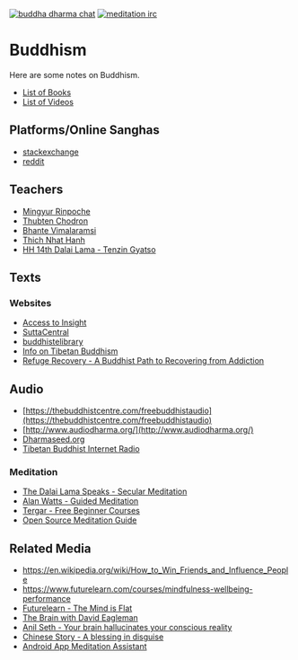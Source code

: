 [![buddha dharma chat](https://img.shields.io/badge/chat-buddha_dharma-brightgreen.svg)](https://discordapp.com/invite/Tyqd22a)
[![meditation irc](https://img.shields.io/badge/irc-meditation-brightgreen.svg)](http://webchat.freenode.net/?channels=%23%23meditation&uio=d4)

# Buddhism
Here are some notes on Buddhism.
- [List of Books](books.md)
- [List of Videos](videos.md)
## Platforms/Online Sanghas
- [stackexchange](https://buddhism.stackexchange.com/)
- [reddit](https://www.reddit.com/r/Buddhism/)
## Teachers
- [Mingyur Rinpoche](https://www.youtube.com/user/MingyurRinpoche)
- [Thubten Chodron](http://thubtenchodron.org/)
- [Bhante Vimalaramsi](http://dhammasukha.org)
- [Thich Nhat Hanh](https://plumvillage.org/about/thich-nhat-hanh/)
- [HH 14th Dalai Lama - Tenzin Gyatso](https://www.dalailama.com/the-dalai-lama)
## Texts
### Websites
- [Access to Insight](http://www.accesstoinsight.org)
- [SuttaCentral](https://suttacentral.net)
- [buddhistelibrary](http://www.buddhistelibrary.org/en/index.php?lang=english)
- [Info on Tibetan Buddhism](https://info-buddhism.com/)
- [Refuge Recovery - A Buddhist Path to Recovering from Addiction](http://www.refugerecovery.org/)
## Audio
- [https://thebuddhistcentre.com/freebuddhistaudio](https://thebuddhistcentre.com/freebuddhistaudio)
- [http://www.audiodharma.org/](http://www.audiodharma.org/)
- [Dharmaseed.org](http://dharmaseed.org)
- [Tibetan Buddhist Internet Radio](http://www.lamrim.com/index2.html)
### Meditation
- [The Dalai Lama Speaks - Secular Meditation](https://www.youtube.com/watch?v=lTLe5TFTh24)
- [Alan Watts - Guided Meditation](https://soundcloud.com/numbawon/alan-watts-guided-meditation)
- [Tergar - Free Beginner Courses](http://learning.tergar.org/course_library/intro-to-meditation/)
- [Open Source Meditation Guide](http://www.starting-meditation.com/)

## Related Media
- https://en.wikipedia.org/wiki/How_to_Win_Friends_and_Influence_People
- https://www.futurelearn.com/courses/mindfulness-wellbeing-performance
- [Futurelearn - The Mind is Flat](https://www.futurelearn.com/courses/the-mind-is-flat)
- [The Brain with David Eagleman](https://www.youtube.com/watch?v=BvPu2kYstcg&t=2795s)
- [Anil Seth - Your brain hallucinates your conscious reality](https://www.youtube.com/watch?v=lyu7v7nWzfo)
- [Chinese Story - A blessing in disguise](http://legacy.ymaa.com/articles/stories-proverbs/blessing-in-disguise)
- [Android App Meditation Assistant](https://f-droid.org/packages/sh.ftp.rocketninelabs.meditationassistant.opensource/)
